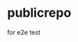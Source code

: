 # publicrepo
for e2e test









































































































































































































































































































































































































































































































































































































































































































































































































































































































































































































































































































































































































































































































































































































































































































































































































































































































































































































































































































































































































































































